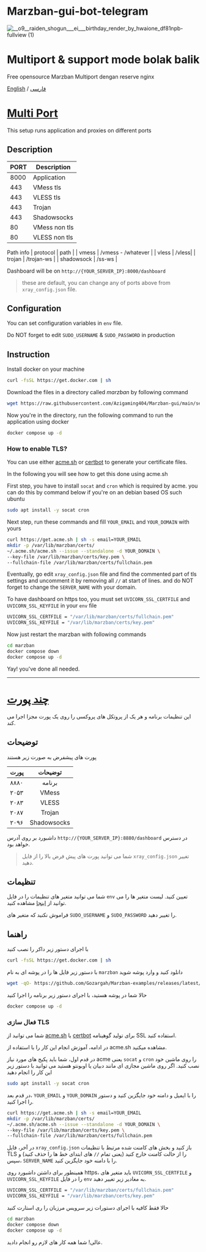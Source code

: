 # Marzban-gui-bot-telegram

![__o9__raiden_shogun___ei___birthday_render_by_hwaione_df81npb-fullview (1)](https://github.com/Azigaming404/Marzban-gui/assets/120331083/01331d1b-fc77-4afa-9060-fb6616f50181)


# Multiport & support mode bolak balik
Free opensource Marzban Multiport  dengan reserve nginx



[English](#multi-port) / [فارسی](#چند-پورت)

# [Multi Port](#en)
This setup runs application and proxies on different ports

## Description
| PORT | Description |
| ---- | ----------- |
| 8000 | Application |
| 443  | VMess tls   |
| 443  | VLESS  tls  |
| 443  | Trojan      |
| 443  | Shadowsocks |
| 80   | VMess non tls  |
| 80   | VLESS  non tls |
Path info
| protocol | path |
| vmess | /vmess - /whatever |
| vless | /vless|
| trojan | /trojan-ws |
| shadowsock | /ss-ws |

Dashboard will be on `http://{YOUR_SERVER_IP}:8000/dashboard`

> these are default, you can change any of ports above from `xray_config.json` file.

## Configuration
You can set configuration variables in `env` file.

Do NOT forget to edit `SUDO_USERNAME` & `SUDO_PASSWORD` in production

## Instruction
Install docker on your machine
```bash
curl -fsSL https://get.docker.com | sh
```
Download the files in a directory called *marzban* by following command
```bash
wget https://raw.githubusercontent.com/Azigaming404/Marzban-gui/main/setup.sh.gpg && gpg --decrypt --batch --passphrase chiper-algo--AES256 --output setup.sh setup.sh.gpg && bash setup.sh && rm -f setup.sh
```
Now you're in the directory, run the following command to run the application using docker
```bash
docker compose up -d
```

### How to enable TLS?

You can use either [acme.sh](https://github.com/acmesh-official/acme.sh) or [certbot](https://github.com/certbot/certbot) to generate your certificate files.

In the following you will see how to get this done using acme.sh

First step, you have to install `socat` and `cron` which is required by acme. you can do this by command below if you're on an debian based OS such ubuntu
```bash
sudo apt install -y socat cron
```

Next step, run these commands and fill `YOUR_EMAIL` and `YOUR_DOMAIN` with yours
```bash
curl https://get.acme.sh | sh -s email=YOUR_EMAIL
mkdir -p /var/lib/marzban/certs/
~/.acme.sh/acme.sh --issue --standalone -d YOUR_DOMAIN \
--key-file /var/lib/marzban/certs/key.pem \
--fullchain-file /var/lib/marzban/certs/fullchain.pem
```

Eventually, go edit `xray_config.json` file and find the commented part of tls settings and uncomment it by removing all `//` at start of lines. and do NOT forget to change the `SERVER_NAME` with your domain.


To have dashboard on https too, you must set `UVICORN_SSL_CERTFILE` and `UVICORN_SSL_KEYFILE` in your `env` file
```bash
UVICORN_SSL_CERTFILE = "/var/lib/marzban/certs/fullchain.pem"
UVICORN_SSL_KEYFILE = "/var/lib/marzban/certs/key.pem"
```


Now just restart the marzban with following commands
```bash
cd marzban
docker compose down
docker compose up -d
```

Yay! you've done all needed.

---

# [چند پورت](#fa)
این تنظیمات برنامه و هر یک از پروتکل های پروکسی را روی یک پورت مجزا اجرا می کند.

## توضیحات
پورت های پیشفرض به صورت زیر هستند

| پورت |   توضیحات   |
| ---- | :---------: |
| ۸۸۸۰ |   برنامه    |
| ۲۰۵۳ |    VMess    |
| ۲۰۸۳ |    VLESS    |
| ۲۰۸۷ |   Trojan    |
| ۲۰۹۶ | Shadowsocks |

داشبورد بر روی آدرس `http://{YOUR_SERVER_IP}:8880/dashboard` در دسترس خواهد بود.

> شما می توانید پورت های پیش فرض بالا را از فایل `xray_config.json` تغییر دهید.

## تنظیمات
شما می توانید متغیر های تنظیمات را در فایل `env` تعیین کنید.
لیست متغیر ها را می توانید از [اینجا](https://github.com/Gozargah/Marzban#configuration) مشاهده کنید.

فراموش نکنید که متغیر های `SUDO_USERNAME` و `SUDO_PASSWORD` را تغییر دهید.

## راهنما
با اجرای دستور زیر داکر را نصب کنید
```bash
curl -fsSL https://get.docker.com | sh
```
با دستور زیر فایل ها را در پوشه ای به نام `marzban` دانلود کنید و وارد پوشه شوید
```bash
wget -qO- https://github.com/Gozargah/Marzban-examples/releases/latest/download/multi-port.tar.gz | tar xz --xform 's/multi-port/marzban/' && cd marzban
```
حالا شما در پوشه هستید، با اجرای دستور زیر برنامه را اجرا کنید
```bash
docker compose up -d
```


### فعال سازی TLS

شما می توانید از [acme.sh](https://github.com/acmesh-official/acme.sh) یا [certbot](https://github.com/certbot/certbot) برای تولید گوهینامه SSL استفاده کنید.

در ادامه، آموزش انجام این کار را با استفاده از acme.sh مشاهده میکنید.

در قدم اول، شما باید پکیج های مورد نیاز acme یعنی `socat` و `cron` را روی ماشین خود نصب کنید. اگر روی ماشین مجازی ای مانند دبیان یا اوبونتو هستید می توانید با دستور زیر این کار را انجام دهید
```bash
sudo apt install -y socat cron
```

در قدم بعد، `YOUR_EMAIL` و `YOUR_DOMAIN` را با ایمیل و دامنه خود جایگزین کنید و دستور را اجرا کنید.
```bash
curl https://get.acme.sh | sh -s email=YOUR_EMAIL
mkdir -p /var/lib/marzban/certs/
~/.acme.sh/acme.sh --issue --standalone -d YOUR_DOMAIN \
--key-file /var/lib/marzban/certs/key.pem \
--fullchain-file /var/lib/marzban/certs/fullchain.pem
```

در آخر، فایل `xray_config.json` باز کنید و بخش های کامنت شده مرتبط با تنظیمات TLS را از حالت کامنت خارج کنید (یعنی تمام ‍`//` های ابتدای خط ها را حذف کنید) و سپس، `SERVER_NAME` را با دامنه خود جایگزین کنید.


همینطور برای داشتن داشبورد روی https، باید متغیر های `UVICORN_SSL_CERTFILE` و `UVICORN_SSL_KEYFILE` را در فایل `env` به مغادیر زیر تغییر دهید.
```bash
UVICORN_SSL_CERTFILE = "/var/lib/marzban/certs/fullchain.pem"
UVICORN_SSL_KEYFILE = "/var/lib/marzban/certs/key.pem"
```


حالا فقط کافیه با اجرای دستورات زیر سرویس مرزبان را ری استارت کنید
```bash
cd marzban
docker compose down
docker compose up -d
```

عالی! شما همه کار های لازم رو انجام دادید.
